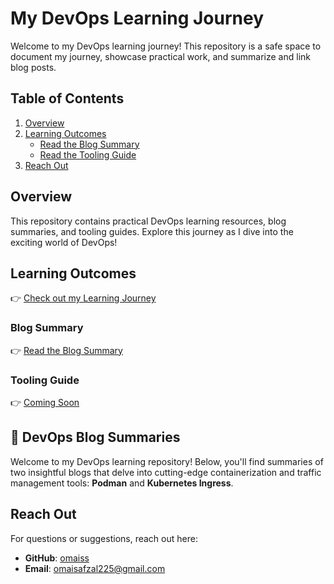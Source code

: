 # My DevOps Learning Journey

Welcome to my DevOps learning journey! This repository is a safe space to document my journey, showcase practical work, and summarize and link blog posts.

## Table of Contents
<ol>
  <li><a href="#overview">Overview</a></li>
  <li>
    <a href="#learning-outcomes">Learning Outcomes</a>
    <ul>
      <li><a href="#blog-summary">Read the Blog Summary</a></li>
      <li><a href="#tooling-guide">Read the Tooling Guide</a></li>
    </ul>
  </li>
  <li><a href="#reach-out">Reach Out</a></li>
</ol>

## Overview
This repository contains practical DevOps learning resources, blog summaries, and tooling guides. Explore this journey as I dive into the exciting world of DevOps!

## Learning Outcomes
👉 <a id="learning-outcome" href="[#](https://github.com/omaiss/DevOps-Course2024/blob/main/DevOps%20Learning%20Journey.md)">Check out my Learning Journey</a>

### Blog Summary
👉 <a id="blog-summary" href="https://github.com/omaiss/DevOps-Course2024/tree/main/Blogs">Read the Blog Summary</a>

### Tooling Guide
👉 <a id="tooling-guide" href="#">Coming Soon</a>

## 📘 DevOps Blog Summaries
Welcome to my DevOps learning repository! Below, you'll find summaries of two insightful blogs that delve into cutting-edge containerization and traffic management tools: **Podman** and **Kubernetes Ingress**.

## Reach Out
For questions or suggestions, reach out here:  
- **GitHub**: [omaiss](https://github.com/omaiss)  
- **Email**: omaisafzal225@gmail.com
